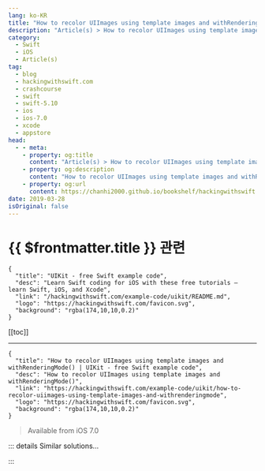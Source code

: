 ```yaml
---
lang: ko-KR
title: "How to recolor UIImages using template images and withRenderingMode()"
description: "Article(s) > How to recolor UIImages using template images and withRenderingMode()"
category:
  - Swift
  - iOS
  - Article(s)
tag: 
  - blog
  - hackingwithswift.com
  - crashcourse
  - swift
  - swift-5.10
  - ios
  - ios-7.0
  - xcode
  - appstore
head:
  - - meta:
    - property: og:title
      content: "Article(s) > How to recolor UIImages using template images and withRenderingMode()"
    - property: og:description
      content: "How to recolor UIImages using template images and withRenderingMode()"
    - property: og:url
      content: https://chanhi2000.github.io/bookshelf/hackingwithswift.com/example-code/uikit/how-to-recolor-uiimages-using-template-images-and-withrenderingmode.html
date: 2019-03-28
isOriginal: false
---
```


# {{ $frontmatter.title }} 관련

```component VPCard
{
  "title": "UIKit - free Swift example code",
  "desc": "Learn Swift coding for iOS with these free tutorials – learn Swift, iOS, and Xcode",
  "link": "/hackingwithswift.com/example-code/uikit/README.md",
  "logo": "https://hackingwithswift.com/favicon.svg",
  "background": "rgba(174,10,10,0.2)"
}
```

[[toc]]

---

```component VPCard
{
  "title": "How to recolor UIImages using template images and withRenderingMode() | UIKit - free Swift example code",
  "desc": "How to recolor UIImages using template images and withRenderingMode()",
  "link": "https://hackingwithswift.com/example-code/uikit/how-to-recolor-uiimages-using-template-images-and-withrenderingmode",
  "logo": "https://hackingwithswift.com/favicon.svg",
  "background": "rgba(174,10,10,0.2)"
}
```

> Available from iOS 7.0

<!-- TODO: 작성 -->

<!--
Template images are the iOS 7.0 way of tinting any kind of image when it's inside a `UIImageView`. This is usually used to mimic the tinting of button images (as seen in toolbars and tab bars) but it works anywhere you want to dynamically recolor an image.

To get started, load an image then call `withRenderingMode()` on it, like this:

```swift
if let myImage = UIImage(named: "myImage") {
    let tintableImage = myImage.withRenderingMode(.alwaysTemplate)
    imageView.image = tintableImage
}
```

The tint color of a `UIImageView` is the standard iOS 7 blue by default, but you can change it easily enough:

```swift
imageView.tintColor = UIColor.red
```

-->

::: details Similar solutions…

<!--
/quick-start/swiftui/swiftui-tips-and-tricks">SwiftUI tips and tricks 
/quick-start/swiftui/all-swiftui-property-wrappers-explained-and-compared">All SwiftUI property wrappers explained and compared 
/quick-start/swiftui/whats-in-the-basic-template">What’s in the basic template? 
/example-code/uikit/how-to-create-live-playgrounds-in-xcode">How to create live playgrounds in Xcode 
/example-code/games/how-to-create-a-random-terrain-tile-map-using-sktilemapnode-and-gkperlinnoisesource">How to create a random terrain tile map using SKTileMapNode and GKPerlinNoiseSource</a>
-->

:::

